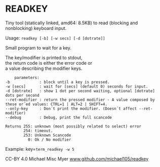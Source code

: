 READKEY
=======

Tiny tool (statically linked, amd64: 8.5KB) to read (blocking and nonblocking) keyboard input.


Usage: `readkey [-b] [-w secs] [-d [dotrate]]`

Small program to wait for a key.

The key/modifier is printed to stdout,<br>
the return code is either the error code or<br>
a value describing the modifier keys.<br>

~~~
    parameters:
-b             : block until a key is pressed.
-w [secs]      : wait for [secs] (default 0) seconds for input.
-d [dotrate]   : show 1 dot per second waiting, optional [dotrate] dots per second
--ret-modifier : return the pressed modifier - A value composed by these or´ed values: CTRL=1 | ALT=2 | SHIFT=4.
--only-key     : Don´t print the modifier. (Doesn´t affect --ret-modifier)
--debug        : Debug, print the full scancode

Returns 255: unknown (most possibly related to select) error
        254: timeout.
        253: Unknown Scancode
          0: Ok / No modifier
~~~

Example: key=`term_readkey -w 5`


CC-BY 4.0 
Michael Misc Myer www.github.com/michael105/readkey
